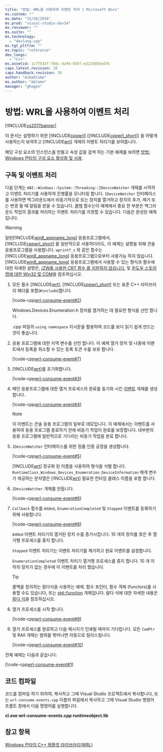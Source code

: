 ```yaml
---
title: "방법: WRL을 사용하여 이벤트 처리 | Microsoft Docs"
ms.custom: ""
ms.date: "12/16/2016"
ms.prod: "visual-studio-dev14"
ms.reviewer: ""
ms.suite: ""
ms.technology: 
  - "devlang-cpp"
ms.tgt_pltfrm: ""
ms.topic: "reference"
dev_langs: 
  - "C++"
ms.assetid: 1c77543f-7b0c-4a94-93bf-e3225885ed76
caps.latest.revision: 10
caps.handback.revision: 10
author: "mikeblome"
ms.author: "mblome"
manager: "ghogen"
---
```

# 방법: WRL을 사용하여 이벤트 처리
[!INCLUDE[vs2017banner](../assembler/inline/includes/vs2017banner.md)]

이 문서는 설명하기 위한 [!INCLUDE[cppwrl](../windows/includes/cppwrl_md.md)] \([!INCLUDE[cppwrl_short](../windows/includes/cppwrl_short_md.md)]\) 을 어떻게 사용하는지 보여주고 [!INCLUDE[wrt](../atl/reference/includes/wrt_md.md)] 개체의 이벤트 처리기를 보여줍니다.  
  
 해당 구성 요소의 인스턴스를 만들고 속성 값을 검색 하는 기본 예제를 보려면 [방법: Windows 런타임 구성 요소 활성화 및 사용](../windows/how-to-activate-and-use-a-windows-runtime-component-using-wrl.md).  
  
## 구독 및 이벤트 처리  
 다음 단계는 `ABI::Windows::System::Threading::IDeviceWatcher` 개체를 시작하고 이벤트 처리기를 사용하여 진행률을 모니터링 합니다.  `IDeviceWatcher` 인터페이스를 사용하면 백그라운드에서 비동기적으로 또는 장치를 열거하고 장치의 추가, 제거 또는 변경 될 때 알림을 받을 수 있습니다.  [콜백](../windows/callback-function-windows-runtime-cpp-template-library.md) 함수는이 예제에서 중요 한 부분은 백그라운드 작업의 결과를 처리하는 이벤트 처리기를 지정할 수 있습니다.  다음은 완성된 예제입니다.  
  
> [!WARNING]
>  일반[!INCLUDE[win8_appname_long](../build/includes/win8_appname_long_md.md)] 응용프로그램에서, [!INCLUDE[cppwrl_short](../windows/includes/cppwrl_short_md.md)] 를 일반적으로 사용하더라도, 이 예제는 설명을 위해 콘솔 응용프로그램을 사용합니다.  `wprintf_s` 와 같은 함수는 [!INCLUDE[win8_appname_long](../build/includes/win8_appname_long_md.md)] 응용프로그램으로부터 사용가능 하지 않습니다.  [!INCLUDE[win8_appname_long](../build/includes/win8_appname_long_md.md)] 응용프로그램에서 사용할 수 있는 형식과 함수에 대한 자세한 설명은, [\/ZW를 사용한 CRT 함수 를 지원하지 않습니다.](http://msdn.microsoft.com/library/windows/apps/jj606124.aspx) 및 [윈도우 스토어 앱에 대한 Win32 및 COM](http://msdn.microsoft.com/library/windows/apps/br205757.aspx)을 참조하십시오.  
  
1.  모든 필수 [!INCLUDE[wrt](../atl/reference/includes/wrt_md.md)], [!INCLUDE[cppwrl_short](../windows/includes/cppwrl_short_md.md)] 또는 표준 C\+\+ 라이브러리 헤더를 포함\(`#include`\)합니다.  
  
     [!code-cpp[wrl-consume-event#2](../windows/codesnippet/CPP/how-to-handle-events-using-wrl_1.cpp)]  
  
     Windows.Devices.Enumeration.h 장치를 열거하는 데 필요한 형식을 선언 합니다.  
  
     .cpp 파일의 `using namespace` 지시문을 활용하여 코드를 보다 읽기 쉽게 만드는 것이 좋습니다.  
  
2.  응용 프로그램에 대한 지역 변수를 선언 합니다.  이 예제 열거 장치 및 나중에 이벤트에서 등록을 취소할 수 있는 등록 토큰 수를 보유 합니다.  
  
     [!code-cpp[wrl-consume-event#7](../windows/codesnippet/CPP/how-to-handle-events-using-wrl_2.cpp)]  
  
3.  [!INCLUDE[wrt](../atl/reference/includes/wrt_md.md)]를 초기화합니다.  
  
     [!code-cpp[wrl-consume-event#3](../windows/codesnippet/CPP/how-to-handle-events-using-wrl_3.cpp)]  
  
4.  메인 응용프로그램에 대한 열거 프로세스의 완료를 동기화 시킨 [이벤트](../windows/event-class-windows-runtime-cpp-template-library.md) 개체를 생성합니다.  
  
     [!code-cpp[wrl-consume-event#4](../windows/codesnippet/CPP/how-to-handle-events-using-wrl_4.cpp)]  
  
    > [!NOTE]
    >  이 이벤트는 콘솔 응용 프로그램의 일부로 데모입니다.  이 예제에서는 이벤트를 사용하여 응용 프로그램 종료하기 전에 비동기 작업이 완료를 보장합니다.  대부분의 응용 프로그램에 일반적으로 기다리는 비동기 작업을 완료 합니다.  
  
5.  `IDeviceWatcher` 인터페이스를 위한 정품 인증 공장을 생성합니다.  
  
     [!code-cpp[wrl-consume-event#5](../windows/codesnippet/CPP/how-to-handle-events-using-wrl_5.cpp)]  
  
     [!INCLUDE[wrt](../atl/reference/includes/wrt_md.md)] 정규화 된 이름을 사용하여 형식을 식별 합니다.  `RuntimeClass_Windows_Devices_Enumeration_DeviceInformation` 매개 변수가 제공하는 문자열은 [!INCLUDE[wrt](../atl/reference/includes/wrt_md.md)] 필요한 런타임 클래스 이름을 포함 합니다.  
  
6.  `IDeviceWatcher` 개체를 만듭니다.  
  
     [!code-cpp[wrl-consume-event#6](../windows/codesnippet/CPP/how-to-handle-events-using-wrl_6.cpp)]  
  
7.  `Callback` 함수를 `Added`, `EnumerationCompleted` 및 `Stopped` 이벤트를 등록하기 위해 사용합니다.  
  
     [!code-cpp[wrl-consume-event#8](../windows/codesnippet/CPP/how-to-handle-events-using-wrl_7.cpp)]  
  
     `Added` 이벤트 처리기의 열거된 장치 수를 증가시킵니다.  10 개의 장치를 찾은 후 열거형 프로세스를 중지 합니다.  
  
     `Stopped` 이벤트 처리기는 이벤트 처리기를 제거하고 완료 이벤트를 설정합니다.  
  
     `EnumerationCompleted` 이벤트 처리기 열거형 프로세스를 중지 합니다.  10 개 이하의 장치가 없는 경우에 이 이벤트를 처리 했습니다.  
  
    > [!TIP]
    >  콜백을 정의하는 람다식을 사용하는 예제.  함수 포인터, 함수 객체 \(functors\)를 사용할 수도 있습니다, 또는 [std::function](../standard-library/function-class.md) 개체입니다.  람다 식에 대한 자세한 내용은 [람다 식](../cpp/lambda-expressions-in-cpp.md)을 참조하십시오.  
  
8.  열거 프로세스를 시작 합니다.  
  
     [!code-cpp[wrl-consume-event#9](../windows/codesnippet/CPP/how-to-handle-events-using-wrl_8.cpp)]  
  
9. 열거 프로세스를 완료하고 다음 메시지가 인쇄될 때까지 기다립니다.  모든 `ComPtr` 및 RAII 개체는 범위를 벗어나면 자동으로 릴리스됩니다.  
  
     [!code-cpp[wrl-consume-event#10](../windows/codesnippet/CPP/how-to-handle-events-using-wrl_9.cpp)]  
  
 전체 예제는 다음과 같습니다:  
  
 [!code-cpp[wrl-consume-event#1](../windows/codesnippet/CPP/how-to-handle-events-using-wrl_10.cpp)]  
  
## 코드 컴파일  
 코드를 컴파일 하기 위하여, 복사하고 그때 Visual Studio 프로젝트에서 복사합니다, 또는 `wrl-consume-events.cpp` 이름의 파일에서 복사하고 그때 Visual Studio 명령어 프롬트 창에서 다음 명령어를 실행합니다.  
  
 **cl.exe wrl\-consume\-events.cpp runtimeobject.lib**  
  
## 참고 항목  
 [Windows 런타임 C\+\+ 템플릿 라이브러리\(WRL\)](../windows/windows-runtime-cpp-template-library-wrl.md)